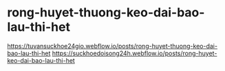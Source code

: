 # rong-huyet-thuong-keo-dai-bao-lau-thi-het
https://tuvansuckhoe24gio.webflow.io/posts/rong-huyet-thuong-keo-dai-bao-lau-thi-het
https://suckhoedoisong24h.webflow.io/posts/rong-huyet-keo-dai-bao-lau-thi-het
